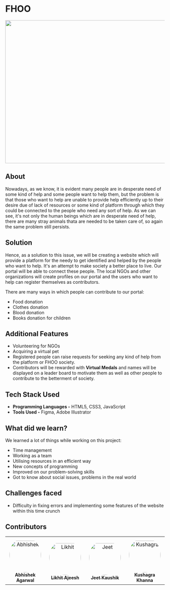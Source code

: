 # FHOO
<p align ="center"><img src = "https://imgur.com/FYNmULD.png" height = "450px" width = 850px"/></p>

## About
Nowadays, as we know, it is evident many people are in desperate need of some kind of help and some people want to help them, but the problem is that those who want to help are 
unable to provide help efficiently up to their desire due of lack of resources or some kind of platform through which they could be connected to the people who need any sort of 
help. As we can see, it's not only the human beings which are in desperate need of help, there are many stray animals thata are needed to be taken care of, so again the same 
problem still persists.

## Solution
Hence, as a solution to this issue, we will be creating a website which will provide a platform for the needy to get identified and helped by the people who want to help. It's 
an attempt to make society a better place to live. Our portal will be able to connect these people. The local NGOs and other organizations will create profiles on our portal 
and the users who want to help can register themselves as contributors.

There are many ways in which people can contribute to our portal:

* Food donation
* Clothes donation
* Blood donation
* Books donation for children

## Additional Features
* Volunteering for NGOs
* Acquiring a virtual pet
* Registered people can raise requests for seeking any kind of help from the platform or FHOO society.
* Contributors will be rewarded with **Virtual Medals** and names will be displayed on a leader board to motivate them as well as other people to contribute to the betterment 
of society.

## Tech Stack Used
* **Programming Languages -** HTML5, CSS3, JavaScript 
* **Tools Used -** Figma, Adobe Illustrator

## What did we learn?
We learned a lot of things while working on this project:
* Time management
* Working as a team
* Utilising resources in an efficient way
* New concepts of programming
* Improved on our problem-solving skills
* Got to know about social issues, problems in the real world

## Challenges faced
* Difficulty in fixing errors and implementing some features of the website within this time crunch

## Contributors

<table>
<tr>
    <td align="center" style="word-wrap: break-word; width: 150.0; height: 150.0">
        <a href=https://github.com/Abhii-Agarwal09>
            <img src=https://avatars.githubusercontent.com/u/75776332?v=4 width="100;"  style="border-radius:50%;align-items:center;justify-content:center;overflow:hidden;padding-top:10px" alt=Abhishek Agarwal/>
            <br />
            <sub style="font-size:14px"><b>Abhishek Agarwal</b></sub>
        </a>
    </td>
    <td align="center" style="word-wrap: break-word; width: 150.0; height: 150.0">
        <a href=https://github.com/Likkiii>
            <img src=https://avatars.githubusercontent.com/u/76266365?v=4 width="100;"  style="border-radius:50%;align-items:center;justify-content:center;overflow:hidden;padding-top:10px" alt=Likhit Ajeesh/>
            <br />
            <sub style="font-size:14px"><b>Likhit Ajeesh</b></sub>
        </a>
    </td>
    <td align="center" style="word-wrap: break-word; width: 150.0; height: 150.0">
        <a href=https://github.com/JeetKaushik8055>
            <img src=https://avatars.githubusercontent.com/u/78296225?v=4 width="100;"  style="border-radius:50%;align-items:center;justify-content:center;overflow:hidden;padding-top:10px" alt=Jeet Kaushik/>
            <br />
            <sub style="font-size:14px"><b>Jeet Kaushik</b></sub>
        </a>
    </td>
    <td align="center" style="word-wrap: break-word; width: 150.0; height: 150.0">
        <a href=https://github.com/Kushagra2702>
            <img src=https://avatars.githubusercontent.com/u/82564423?v=4 width="100;"  style="border-radius:50%;align-items:center;justify-content:center;overflow:hidden;padding-top:10px" alt=Kushagra Khanna/>
            <br />
            <sub style="font-size:14px"><b>Kushagra Khanna</b></sub>
        </a>
    </td>
</tr>
</table>

